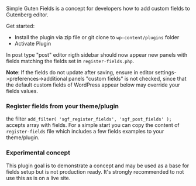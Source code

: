 Simple Guten Fields is a concept for developers how to add custom fields to Gutenberg editor.

Get started:
* Install the plugin via zip file or git clone to ```wp-content/plugins``` folder
* Activate Plugin

In post type "post" editor rigth sidebar should now appear new panels with fields matching the fields set in ```register-fields.php```.

**Note**: If the fields do not update after saving, ensure in editor settings->preferences->additional panels "custom fields" is not checked, since that the default custom fields of WordPress appear below may override your fields values.

### Register fields from your theme/plugin
the filter ```add_filter( 'sgf_register_fields', 'sgf_post_fields' );```  accepts array with fields. For a simple start you can copy the content of ```register-fields``` file which includes a few fields examples to your theme/plugin.

### Experimental concept
This plugin goal is to demonstrate a concept and may be used as a base for fields setup but is not production ready. It's strongly recommended to not use this as is on a live site.
